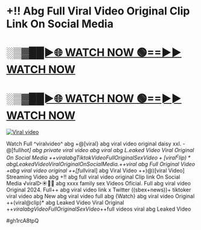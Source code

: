 # +!! Abg Full Viral Video Original Clip Link On Social Media


<h1><a href="https://happiness-bro.blogspot.com/2024/12/refhttpsviralvideotrending.html" rel="nofollow">░▒▓██►🌐 WATCH NOW 🟢==►► WATCH NOW</a></h1>




<h1><a href="https://happiness-bro.blogspot.com/2024/12/refhttpsviralvideotrending.html" rel="nofollow">░▒▓██►🌐 WATCH NOW 🟢==►► WATCH NOW</a></h1>




<p><a href="https://happiness-bro.blogspot.com/2024/12/refhttpsviralvideotrending.html" rel="nofollow"><img src="https://i.imgur.com/dJHk4Zq.gif" alt="Viral video"></a></p>





























Watch Full ^viralvideo^ abg
+@[viral} abg viral video original daisy xxl. -@[full*hot] abg private viral video abg viral abg L.eaked Video Viral Original On Social Media +$+viral abg Tiktok Video Full Original Sex Video
+[viral^clip)* abg Leaked Video Viral Original On Social Media. +$+viral abg Full Original Video  +abg viral video original
++[full*viral] abg Viral Video
++)@)[viral Video] Streaming Video abg +!! abg full viral video original Clip link On Social Media
️√viral▷☀️👄💥 abg xxxx family sex Videos Oficial.
Full abg viral video Original 2024.
Full++ abg viral video link x Twitter
((sbex+news))+ tiktoker viral video abg New abg viral video full abg {Watch} abg viral video Original ++(viral@clip)* abg Leaked Video Viral Original +$+viral abg Video Full Original Sex Video +$+full videos viral abg Leaked Video


#gh1rcA8tpQ
